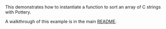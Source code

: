 This demonstrates how to instantiate a function to sort an array of C strings with Pottery.

A walkthrough of this example is in the main [README](../../../#sort-strings).
